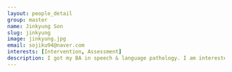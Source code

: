 ```yaml
---
layout: people_detail
group: master
name: Jinkyung Son
slug: jinkyung
image: jinkyung.jpg
email: sojiku94@naver.com
interests: [Intervention, Assessment]
description: I got my BA in speech & language pathology. I am interested in the cognitive function that is the basis of language processing and acquisition. Also, I want to study how to deal with language problems. Through the study, I want to be an expert who can plan effective intervention.
---
```

